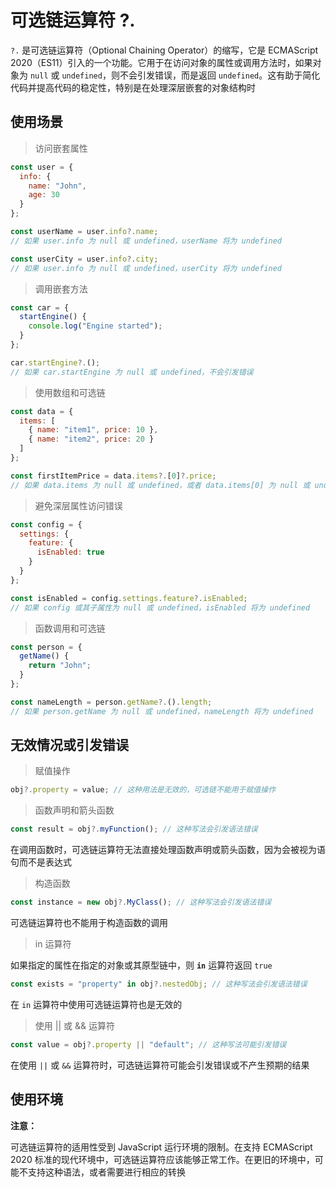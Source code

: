 # 可选链运算符 ?. 

`?.`  是可选链运算符（Optional Chaining Operator）的缩写，它是 ECMAScript 2020（ES11）引入的一个功能。它用于在访问对象的属性或调用方法时，如果对象为 `null` 或 `undefined`，则不会引发错误，而是返回 `undefined`。这有助于简化代码并提高代码的稳定性，特别是在处理深层嵌套的对象结构时



## 使用场景

> 访问嵌套属性

```javascript
const user = {
  info: {
    name: "John",
    age: 30
  }
};

const userName = user.info?.name; 
// 如果 user.info 为 null 或 undefined，userName 将为 undefined

const userCity = user.info?.city; 
// 如果 user.info 为 null 或 undefined，userCity 将为 undefined
```



> 调用嵌套方法

```javascript
const car = {
  startEngine() {
    console.log("Engine started");
  }
};

car.startEngine?.(); 
// 如果 car.startEngine 为 null 或 undefined，不会引发错误
```



> 使用数组和可选链

```javascript
const data = {
  items: [
    { name: "item1", price: 10 },
    { name: "item2", price: 20 }
  ]
};

const firstItemPrice = data.items?.[0]?.price; 
// 如果 data.items 为 null 或 undefined，或者 data.items[0] 为 null 或 undefined，firstItemPrice 将为 undefined
```



> 避免深层属性访问错误

```javascript
const config = {
  settings: {
    feature: {
      isEnabled: true
    }
  }
};

const isEnabled = config.settings.feature?.isEnabled; 
// 如果 config 或其子属性为 null 或 undefined，isEnabled 将为 undefined
```



> 函数调用和可选链

```javascript
const person = {
  getName() {
    return "John";
  }
};

const nameLength = person.getName?.().length; 
// 如果 person.getName 为 null 或 undefined，nameLength 将为 undefined
```



## 无效情况或引发错误

> 赋值操作

```javascript
obj?.property = value; // 这种用法是无效的，可选链不能用于赋值操作
```



> 函数声明和箭头函数

```javascript
const result = obj?.myFunction(); // 这种写法会引发语法错误
```

在调用函数时，可选链运算符无法直接处理函数声明或箭头函数，因为会被视为语句而不是表达式



> 构造函数

```javascript
const instance = new obj?.MyClass(); // 这种写法会引发语法错误
```

可选链运算符也不能用于构造函数的调用



> in 运算符

如果指定的属性在指定的对象或其原型链中，则 **`in`** 运算符返回 `true`

```javascript
const exists = "property" in obj?.nestedObj; // 这种写法会引发语法错误
```

在 `in` 运算符中使用可选链运算符也是无效的



> 使用 || 或 && 运算符

```javascript
const value = obj?.property || "default"; // 这种写法可能引发错误
```

在使用 `||` 或 `&&` 运算符时，可选链运算符可能会引发错误或不产生预期的结果



## 使用环境

**注意：**

可选链运算符的适用性受到 JavaScript 运行环境的限制。在支持 ECMAScript 2020 标准的现代环境中，可选链运算符应该能够正常工作。在更旧的环境中，可能不支持这种语法，或者需要进行相应的转换